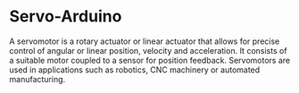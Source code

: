# Servo-Arduino
A servomotor is a rotary actuator or linear actuator that allows for precise control of angular or linear position, velocity and acceleration. It consists of a suitable motor coupled to a sensor for position feedback. Servomotors are used in applications such as robotics, CNC machinery or automated manufacturing.
